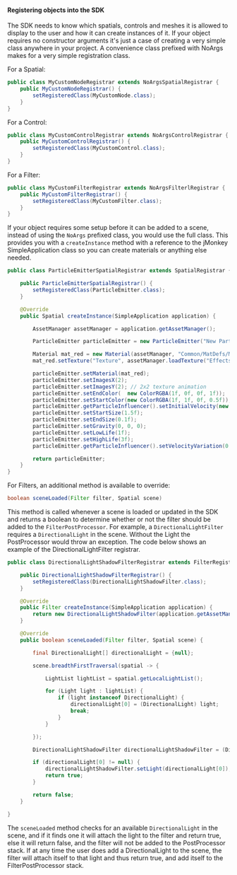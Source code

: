 #### Registering objects into the SDK

The SDK needs to know which spatials, controls and meshes it is allowed to display to the user and how it can create instances of it.
If your object requires no constructor arguments it's just a case of creating a very simple class anywhere in your project.
A convenience class prefixed with NoArgs makes for a very simple registration class.

For a Spatial:
```java
public class MyCustomNodeRegistrar extends NoArgsSpatialRegistrar {
    public MyCustomNodeRegistrar() {
        setRegisteredClass(MyCustomNode.class);
    }
}
```

For a Control:
```java
public class MyCustomControlRegistrar extends NoArgsControlRegistrar {
    public MyCustomControlRegistrar() {
        setRegisteredClass(MyCustomControl.class);
    }
}
```

For a Filter:
```java
public class MyCustomFilterRegistrar extends NoArgsFilterlRegistrar {
    public MyCustomFilterRegistrar() {
        setRegisteredClass(MyCustomFilter.class);
    }
}
```

If your object requires some setup before it can be added to a scene, instead of using the `NoArgs` prefixed class, you would use
the full class. This provides you with a `createInstance` method with a reference to the jMonkey SimpleApplication class so you can
create materials or anything else needed.

```java
public class ParticleEmitterSpatialRegistrar extends SpatialRegistrar {

    public ParticleEmitterSpatialRegistrar() {
        setRegisteredClass(ParticleEmitter.class);
    }

    @Override
    public Spatial createInstance(SimpleApplication application) {

        AssetManager assetManager = application.getAssetManager();

        ParticleEmitter particleEmitter = new ParticleEmitter("New ParticleEmitter", ParticleMesh.Type.Triangle, 30);

        Material mat_red = new Material(assetManager, "Common/MatDefs/Misc/Particle.j3md");
        mat_red.setTexture("Texture", assetManager.loadTexture("Effects/Explosion/flame.png"));

        particleEmitter.setMaterial(mat_red);
        particleEmitter.setImagesX(2);
        particleEmitter.setImagesY(2); // 2x2 texture animation
        particleEmitter.setEndColor(  new ColorRGBA(1f, 0f, 0f, 1f));   // red
        particleEmitter.setStartColor(new ColorRGBA(1f, 1f, 0f, 0.5f)); // yellow
        particleEmitter.getParticleInfluencer().setInitialVelocity(new Vector3f(0, 2, 0));
        particleEmitter.setStartSize(1.5f);
        particleEmitter.setEndSize(0.1f);
        particleEmitter.setGravity(0, 0, 0);
        particleEmitter.setLowLife(1f);
        particleEmitter.setHighLife(3f);
        particleEmitter.getParticleInfluencer().setVelocityVariation(0.3f);

        return particleEmitter;
    }
}
``` 

For Filters, an additional method is available to override:
 ```java
boolean sceneLoaded(Filter filter, Spatial scene)
```

This method is called whenever a scene is loaded or updated in the SDK and returns a boolean to determine whether or not the filter
should be added to the `FilterPostProcessor`. For example, a `DirectionalLightFilter` requires a `DirectionalLight` in the scene. Without
the Light the PostProcessor would throw an exception. The code below shows an example of the DirectionalLightFilter registrar.

```java
public class DirectionalLightShadowFilterRegistrar extends FilterRegistrar {

    public DirectionalLightShadowFilterRegistrar() {
        setRegisteredClass(DirectionalLightShadowFilter.class);
    }

    @Override
    public Filter createInstance(SimpleApplication application) {
        return new DirectionalLightShadowFilter(application.getAssetManager(), 4096, 4);
    }

    @Override
    public boolean sceneLoaded(Filter filter, Spatial scene) {

        final DirectionalLight[] directionalLight = {null};

        scene.breadthFirstTraversal(spatial -> {

            LightList lightList = spatial.getLocalLightList();

            for (Light light : lightList) {
                if (light instanceof DirectionalLight) {
                    directionalLight[0] = (DirectionalLight) light;
                    break;
                }
            }

        });

        DirectionalLightShadowFilter directionalLightShadowFilter = (DirectionalLightShadowFilter) filter;

        if (directionalLight[0] != null) {
            directionalLightShadowFilter.setLight(directionalLight[0]);
            return true;
        }

        return false;
    }

}
```

The `sceneLoaded` method checks for an available `DirectionalLight` in the scene, and if it finds one it will attach the light
to the filter and return true, else it will return false, and the filter will not be added to the PostProcessor stack. If at any
time the user does add a DirectionalLight to the scene, the filter will attach itself to that light and thus return true, and add
itself to the FilterPostProcessor stack.

